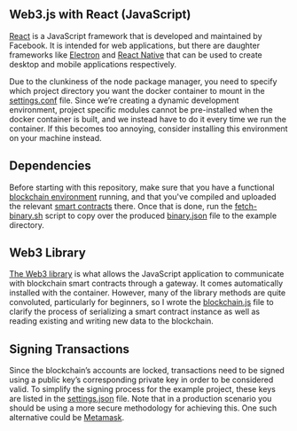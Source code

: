 ## Web3.js with React (JavaScript)
[React](https://reactjs.org/) is a JavaScript framework that is developed and maintained by Facebook. It is intended for web applications, but there are daughter frameworks like [Electron](https://github.com/electron/electron) and [React Native](https://github.com/facebook/react-native) that can be used to create desktop and mobile applications respectively.

Due to the clunkiness of the node package manager, you need to specify which project directory you want the docker container to mount in the [settings.conf](https://github.com/wickstjo/arcada-dlt-env/blob/master/web3-react/settings.conf) file. Since we’re creating a dynamic development environment, project specific modules cannot be pre-installed when the docker container is built, and we instead have to do it every time we run the container. If this becomes too annoying, consider installing this environment on your machine instead.

## Dependencies
Before starting with this repository, make sure that you have a functional [blockchain environment](https://github.com/wickstjo/arcada-dlt-env/tree/master/ganache-chain) running, and that you've compiled and uploaded the relevant [smart contracts](https://github.com/wickstjo/arcada-dlt-env/tree/master/truffle-contracts) there. Once that is done, run the [fetch-binary.sh](https://github.com/wickstjo/arcada-dlt-env/blob/master/web3-react/fetch-binary.sh) script to copy over the produced [binary.json](https://github.com/wickstjo/arcada-dlt-env/blob/master/truffle-contracts/projects/example/binary.json) file to the example directory.

## Web3 Library
[The Web3 library](https://web3js.readthedocs.io/en/v1.3.4/) is what allows the JavaScript application to communicate with blockchain smart contracts through a gateway. It comes automatically installed with the container. However, many of the library methods are quite convoluted, particularly for beginners, so I wrote the [blockchain.js](https://github.com/wickstjo/arcada-dlt-env/blob/master/web3-react/projects/example/src/funcs/blockchain.js) file to clarify the process of serializing a smart contract instance as well as reading existing and writing new data to the blockchain.

## Signing Transactions
Since the blockchain’s accounts are locked, transactions need to be signed using a public key’s corresponding private key in order to be considered valid. To simplify the signing process for the example project, these keys are listed in the [settings.json](https://github.com/wickstjo/arcada-dlt-env/blob/master/web3-react/projects/example/src/resources/settings.json) file. Note that in a production scenario you should be using a more secure methodology for achieving this. One such alternative could be [Metamask](https://metamask.io/).
